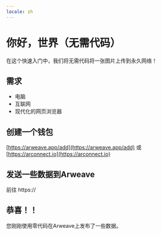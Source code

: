```yaml
---
locale: zh
---
```

# 你好，世界（无需代码）

在这个快速入门中，我们将无需代码将一张图片上传到永久网络！

## 需求

* 电脑
* 互联网
* 现代化的网页浏览器

## 创建一个钱包

[https://arweave.app/add](https://arweave.app/add) 或 [https://arconnect.io](https://arconnect.io)

## 发送一些数据到Arweave

前往 https://

## 恭喜！！

您刚刚使用零代码在Arweave上发布了一些数据。